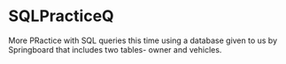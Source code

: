 # SQLPracticeQ
More PRactice with SQL queries this time using a database given to us by Springboard that includes two tables- owner and vehicles. 
